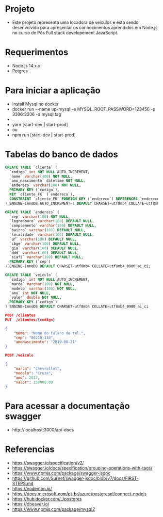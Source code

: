 # Projeto
- Este projeto representa uma locadora de veículos e esta sendo desenvolvido para apresentar os conhecimentos aprendidos em Node.js no curso de Pós Full stack developement JavaScript.

# Requerimentos
- Node.js 14.x.x
- Potgres

# Para iniciar a aplicação
- Install Mysql no docker
- docker run --name up-mysql -e MYSQL_ROOT_PASSWORD=123456 -p 3306:3306 -d mysql:tag
-
- yarn [start-dev | start-prod]
- ou
- npm run [start-dev | start-prod]

# Tabelas do banco de dados
```sql
CREATE TABLE `cliente` (
  `codigo` int NOT NULL AUTO_INCREMENT,
  `nome` varchar(100) NOT NULL,
  `ano_nascimento` datetime NOT NULL,
  `endereco` varchar(100) NOT NULL,
  PRIMARY KEY (`codigo`),
  KEY `cliente_FK` (`endereco`),
  CONSTRAINT `cliente_FK` FOREIGN KEY (`endereco`) REFERENCES `endereco` (`cep`)
) ENGINE=InnoDB AUTO_INCREMENT=1 DEFAULT CHARSET=utf8mb4 COLLATE=utf8mb4_0900_ai_ci COMMENT='tabela de clientes';
```

```sql
CREATE TABLE `endereco` (
  `cep` varchar(100) NOT NULL,
  `logradouro` varchar(100) DEFAULT NULL,
  `complemento` varchar(100) DEFAULT NULL,
  `bairro` varchar(100) DEFAULT NULL,
  `localidade` varchar(100) DEFAULT NULL,
  `uf` varchar(100) DEFAULT NULL,
  `ibge` varchar(100) DEFAULT NULL,
  `gia` varchar(100) DEFAULT NULL,
  `ddd` varchar(100) DEFAULT NULL,
  `siafi` varchar(100) DEFAULT NULL,
  PRIMARY KEY (`cep`)
) ENGINE=InnoDB DEFAULT CHARSET=utf8mb4 COLLATE=utf8mb4_0900_ai_ci;
```

```sql
CREATE TABLE `veiculo` (
  `codigo` int NOT NULL AUTO_INCREMENT,
  `marca` varchar(100) NOT NULL,
  `modelo` varchar(100) NOT NULL,
  `ano` int NOT NULL,
  `valor` double NOT NULL,
  PRIMARY KEY (`codigo`)
) ENGINE=InnoDB DEFAULT CHARSET=utf8mb4 COLLATE=utf8mb4_0900_ai_ci
```

```json
POST /clientes
PUT  /clientes/{codigo}

{
    "nome": "Nome do fulano de tal.",
    "cep": "80210-110",
    "anoNascimento": "2019-08-21"
}
```

```json
POST /veiculo

{
    "marca": "Chevrollet",
    "modelo": "Cruze",
    "ano": 2017,
    "valor": 150000.00
}
```

# Para acessar a documentação swagger
- http://localhost:3000/api-docs

# Referencias
- https://swagger.io/specification/v2/
- https://swagger.io/docs/specification/grouping-operations-with-tags/
- https://www.npmjs.com/package/swagger-jsdoc
- https://github.com/Surnet/swagger-jsdoc/blob/v7/docs/FIRST-STEPS.md
- https://nodemon.io/
- https://docs.microsoft.com/pt-br/azure/postgresql/connect-nodejs
- https://hub.docker.com/_/postgres
- https://dbeaver.io/
- https://www.npmjs.com/package/mysql2